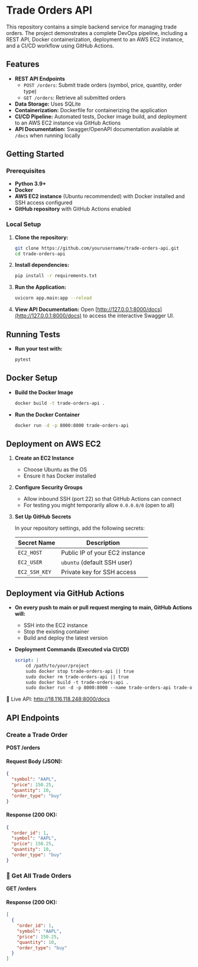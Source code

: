 # Trade Orders API

This repository contains a simple backend service for managing trade orders. The project demonstrates a complete DevOps pipeline, including a REST API, Docker containerization, deployment to an AWS EC2 instance, and a CI/CD workflow using GitHub Actions.

## Features

- **REST API Endpoints**
  - `POST /orders`: Submit trade orders (symbol, price, quantity, order type)
  - `GET /orders`: Retrieve all submitted orders
- **Data Storage:** Uses SQLite
- **Containerization:** Dockerfile for containerizing the application
- **CI/CD Pipeline:** Automated tests, Docker image build, and deployment to an AWS EC2 instance via GitHub Actions
- **API Documentation:** Swagger/OpenAPI documentation available at `/docs` when running locally

## Getting Started

### Prerequisites

- **Python 3.9+**
- **Docker**
- **AWS EC2 instance** (Ubuntu recommended) with Docker installed and SSH access configured
- **GitHub repository** with GitHub Actions enabled

### Local Setup

1. **Clone the repository:**

    ```bash
    git clone https://github.com/yourusername/trade-orders-api.git
    cd trade-orders-api

2. **Install dependencies:**

   ```bash
   pip install -r requirements.txt

3. **Run the Application:**

    ```bash
    uvicorn app.main:app --reload

4. **View API Documentation:**
    Open [http://127.0.0.1:8000/docs](http://127.0.0.1:8000/docs) to access the interactive Swagger UI.

## Running Tests

* **Run your test with:**
    
    ```bash
    pytest

## Docker Setup

* **Build the Docker Image**
    
    ```bash
    docker build -t trade-orders-api .

* **Run the Docker Container**
    
    ```bash
    docker run -d -p 8000:8000 trade-orders-api

## Deployment on AWS EC2

1. **Create an EC2 Instance**
    - Choose Ubuntu as the OS
    - Ensure it has Docker installed

2. **Configure Security Groups**
    - Allow inbound SSH (port 22) so that GitHub Actions can connect
    - For testing you might temporarily allow `0.0.0.0/0` (open to all)

3. **Set Up GitHub Secrets**

    In your repository settings, add the following secrets:

    | Secret Name  | Description                        |
    |-------------|------------------------------------|
    | `EC2_HOST`  | Public IP of your EC2 instance    |
    | `EC2_USER`  | `ubuntu` (default SSH user)       |
    | `EC2_SSH_KEY` | Private key for SSH access      |

## Deployment via GitHub Actions

* **On every push to main or pull request merging to main, GitHub Actions will:**
    - SSH into the EC2 instance
    - Stop the existing container
    - Build and deploy the latest version

* **Deployment Commands (Executed via CI/CD)**
    
    ```yaml
    script: |
        cd /path/to/your/project
        sudo docker stop trade-orders-api || true
        sudo docker rm trade-orders-api || true
        sudo docker build -t trade-orders-api .
        sudo docker run -d -p 8000:8000 --name trade-orders-api trade-orders-api
    
📌 Live API: http://18.116.118.248:8000/docs

## API Endpoints

### Create a Trade Order
**POST /orders**

#### **Request Body (JSON):**
```json
{
  "symbol": "AAPL",
  "price": 150.25,
  "quantity": 10,
  "order_type": "buy"
}
```

#### **Response (200 OK):** 
```json
{
  "order_id": 1,
  "symbol": "AAPL",
  "price": 150.25,
  "quantity": 10,
  "order_type": "buy"
}
```

### 📌 Get All Trade Orders
**GET /orders**

#### **Response (200 OK):**
```json
[
  {
    "order_id": 1,
    "symbol": "AAPL",
    "price": 150.25,
    "quantity": 10,
    "order_type": "buy"
  }
]
```
